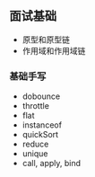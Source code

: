 ## 面试基础
* 原型和原型链
* 作用域和作用域链

### 基础手写
* dobounce
* throttle
* flat
* instanceof
* quickSort
* reduce
* unique
* call, apply, bind